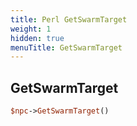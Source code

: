 ```yaml
---
title: Perl GetSwarmTarget
weight: 1
hidden: true
menuTitle: GetSwarmTarget
---
```

## GetSwarmTarget
```perl
$npc->GetSwarmTarget()
```